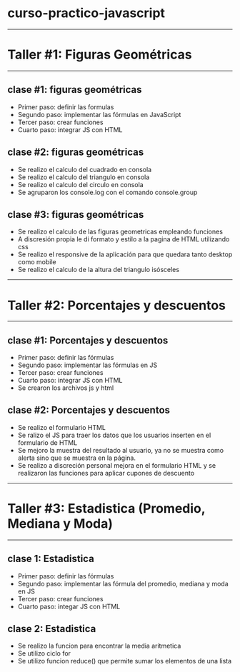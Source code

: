 # curso-practico-javascript


-------------------------------------------------------------------------------------------------

# Taller #1: Figuras Geométricas

-------------------------------------------------------------------------------------------------


## clase #1: figuras geométricas

- Primer paso: definir las formulas
- Segundo paso: implementar las fórmulas en JavaScript
- Tercer paso: crear funciones
- Cuarto paso: integrar JS con HTML 

## clase #2: figuras geométricas 
- Se realizo el calculo del cuadrado en consola
- Se realizo el calculo del triangulo en consola
- Se realizo el calculo del circulo en consola
- Se agruparon los console.log con el comando console.group

## clase #3: figuras geométricas
- Se realizo el calculo de las figuras geometricas empleando funciones
- A discresión propia le di formato y estilo a la pagina de HTML utilizando css
- Se realizo el responsive de la aplicación para que quedara tanto desktop como mobile
- Se realizo el calculo de la altura del triangulo isósceles

-------------------------------------------------------------------------------------------------

# Taller #2: Porcentajes y descuentos

-------------------------------------------------------------------------------------------------

## clase #1: Porcentajes y descuentos
- Primer paso: definir las fórmulas
- Segundo paso: implementar las fórmulas en JS
- Tercer paso: crear funciones
- Cuarto paso: integrar JS con HTML
- Se crearon los archivos js y html

## clase #2: Porcentajes y descuentos
- Se realizo el formulario HTML
- Se ralizo el JS para traer los datos que los usuarios inserten en el formulario de HTML
- Se mejoro la muestra del resultado al usuario, ya no se muestra como alerta sino que se muestra en la página.
- Se realizo a discreción personal mejora en el formulario HTML y se realizaron las funciones para aplicar cupones de descuento

-------------------------------------------------------------------------------------------------

# Taller #3: Estadistica (Promedio, Mediana y Moda)

-------------------------------------------------------------------------------------------------

## clase 1: Estadistica

- Primer paso: definir las fórmulas
- Segundo paso: implementar las fórmula del promedio, mediana y moda en JS
- Tercer paso: crear funciones
- Cuarto paso: integar JS con HTML

## clase 2: Estadistica
- Se realizo la funcion para encontrar la media aritmetica
- Se utilizo ciclo for
- Se utilizo funcion reduce() que permite sumar los elementos de una lista